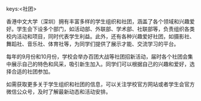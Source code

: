 keys:<社团>


香港中文大学（深圳）拥有丰富多样的学生组织和社团，涵盖了各个领域和兴趣爱好。学生会下设多个部门，如活动部、外联部、学术部、社联部等，负责组织各类校内活动和项目，同时代表学生利益。此外，还有各种兴趣爱好社团，如摄影社、舞蹈社、音乐社、体育社等，为同学们提供了展示才能、交流学习的平台。

每年的9月份和10月份，学校会举办百团大战等社团招新活动，届时各个社团会集中展示自己的特色和风采，吸引新生加入。同学们可以根据自己的兴趣和爱好，选择合适的社团参加。

如需获取更多关于学生组织和社团的信息，可以关注学校官方网站或者学生会官方微信公众号，及时了解最新动态和活动安排。